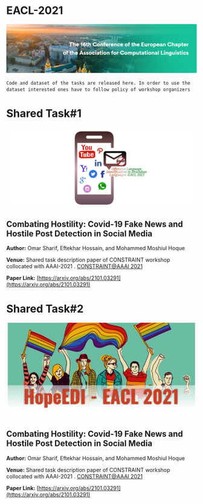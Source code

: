 # EACL-2021
<img title="" src="Figures/EACL.PNG" alt="">

`Code and dataset of the tasks are released here. In order to use the dataset interested ones have to follow policy of workshop organizers`

# Shared Task#1
<img title="" src="Figures/offensive.PNG" alt="">

## Combating Hostility: Covid-19 Fake News and Hostile Post Detection in Social Media

**Author:** Omar Sharif, Eftekhar Hossain, and Mohammed Moshiul Hoque

**Venue:** Shared task description paper of CONSTRAINT workshop collocated with AAAI-2021 . [CONSTRAINT@AAAI 2021](https://constraint-shared-task-2021.github.io/)

**Paper Link:** [https://arxiv.org/abs/2101.03291](https://arxiv.org/abs/2101.03291)
#
# Shared Task#2
<img title="" src="Figures/hope.PNG" alt="">

## Combating Hostility: Covid-19 Fake News and Hostile Post Detection in Social Media

**Author:** Omar Sharif, Eftekhar Hossain, and Mohammed Moshiul Hoque

**Venue:** Shared task description paper of CONSTRAINT workshop collocated with AAAI-2021 . [CONSTRAINT@AAAI 2021](https://constraint-shared-task-2021.github.io/)

**Paper Link:** [https://arxiv.org/abs/2101.03291](https://arxiv.org/abs/2101.03291)


